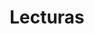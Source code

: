 ---
title: Lecturas
view: 4
summary: Reseñas de libros leidos por el autor de este blog

header:
  caption: ""
  image: ""
---